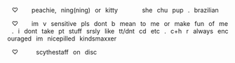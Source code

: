 ⠀♡⠀⠀⠀peachie,⠀ning(ning)⠀or⠀kitty
⠀⠀⠀⠀⠀she⠀chu⠀pup⠀.⠀brazilian

⠀♡⠀⠀⠀im⠀v⠀sensitive⠀pls⠀dont⠀b⠀mean⠀to⠀me⠀or⠀make⠀fun⠀of⠀me⠀.⠀i⠀dont⠀take⠀pt⠀stuff⠀srsly⠀like⠀tt/dnt⠀cd⠀etc⠀.⠀c+h⠀r⠀always⠀encouraged⠀im⠀nicepilled⠀kindsmaxxer

⠀♡⠀⠀⠀⠀scythestaff⠀on⠀disc

